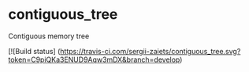# contiguous_tree
Contiguous memory tree

[![Build status] (https://travis-ci.com/sergii-zaiets/contiguous_tree.svg?token=C9piQKa3ENUD9Aqw3mDX&branch=develop)
